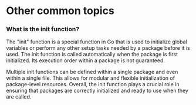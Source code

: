 # Other common topics

### What is the init function?

The "init" function is a special function in Go that is used to initialize global variables or perform any other setup tasks needed by a package before it is used. The init function is called automatically when the package is first initialized. Its execution order within a package is not guaranteed.

Multiple init functions can be defined within a single package and even within a single file. This allows for modular and flexible initialization of package-level resources. Overall, the init function plays a crucial role in ensuring that packages are correctly initialized and ready to use when they are called.